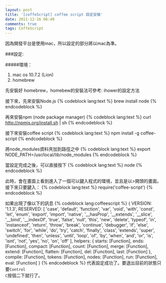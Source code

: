```yaml
---
layout: post
title: '[coffeScript] coffee script 設定安裝'
date: 2011-12-16 06:49
comments: true
tags: CoffeScript
---
```


因為開發平台是使用mac，所以設定的部分將以mac為準。
<!--more-->

###設定: 

#####環境：
1. mac os 10.7.2 (Lion)
2. homebrew

先安裝好 homebrew，homebew的安裝法可參考: ihower的設定方法

接下來，先來安裝Node.js
{% codeblock lang:text %}
brew install node
{% endcodeblock %}

再來安裝npm (node package manager)
{% codeblock lang:text %}
curl http://npmjs.org/install.sh | sh
{% endcodeblock %}

接下來安裝coffee script
{% codeblock lang:text %}
npm install -g coffee-script
{% endcodeblock %}

將node_modules資料夾加到路徑之中
{% codeblock lang:text %}
export NODE_PATH=/usr/local/lib/node_modules
{% endcodeblock %}

當設定完成之後，可以直接按下
{% codeblock lang:text %}
node
{% endcodeblock %}

此時，會在畫面上看到進入了一個可以鍵入程式的環境，並且是以>開頭的畫面。接下來只要鍵入：
{% codeblock lang:text %}
require('coffee-script')
{% endcodeblock %}

如果出現了像以下的訊息
{% codeblock lang:coffeescript %}
{ VERSION: '1.1.3',
  RESERVED: 
   [ 'case',
     'default',
     'function',
     'var',
     'void',
     'with',
     'const',
     'let',
     'enum',
     'export',
     'import',
     'native',
     '__hasProp',
     '__extends',
     '__slice',
     '__bind',
     '__indexOf',
     'true',
     'false',
     'null',
     'this',
     'new',
     'delete',
     'typeof',
     'in',
     'instanceof',
     'return',
     'throw',
     'break',
     'continue',
     'debugger',
     'if',
     'else',
     'switch',
     'for',
     'while',
     'do',
     'try',
     'catch',
     'finally',
     'class',
     'extends',
     'super',
     'undefined',
     'then',
     'unless',
     'until',
     'loop',
     'of',
     'by',
     'when',
     'and',
     'or',
     'is',
     'isnt',
     'not',
     'yes',
     'no',
     'on',
     'off' ],
  helpers: 
   { starts: [Function],
     ends: [Function],
     compact: [Function],
     count: [Function],
     merge: [Function],
     extend: [Function],
     flatten: [Function],
     del: [Function],
     last: [Function] },
  compile: [Function],
  tokens: [Function],
  nodes: [Function],
  run: [Function],
  eval: [Function] }
{% endcodeblock %}
代表設定成功了。要退出目前的狀態只要<code>Control C</code>按個二下就行了。
